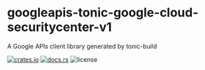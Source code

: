 # googleapis-tonic-google-cloud-securitycenter-v1

A Google APIs client library generated by tonic-build

[![crates.io](https://img.shields.io/crates/v/googleapis-tonic-google-cloud-securitycenter-v1)](https://crates.io/crates/googleapis-tonic-google-cloud-securitycenter-v1)
[![docs.rs](https://img.shields.io/docsrs/googleapis-tonic-google-cloud-securitycenter-v1)](https://docs.rs/googleapis-tonic-google-cloud-securitycenter-v1)
![license](https://img.shields.io/crates/l/googleapis-tonic-google-cloud-securitycenter-v1)
